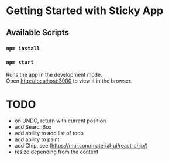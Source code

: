# Getting Started with Sticky App

## Available Scripts

### `npm install`

### `npm start`

Runs the app in the development mode.\
Open [http://localhost:3000](http://localhost:3000) to view it in the browser.

# TODO

- on UNDO, return with current position
- add SearchBox
- add ability to add list of todo
- add ability to paint
- add Chip, see (https://mui.com/material-ui/react-chip/)
- resize depending from the content
